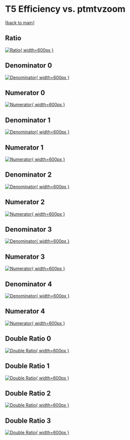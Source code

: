 # T5 Efficiency vs. ptmtvzoom

[[back to main](./)]



## Ratio

[![Ratio](../mtv/var/T5_loweta_11_-1_eff_ptmtvzoom.png){ width=600px }](../mtv/var/T5_loweta_11_-1_eff_ptmtvzoom.pdf)

## Denominator 0

[![Denominator](../mtv/den/T5_loweta_11_-1_eff_ptmtvzoom_den0.png){ width=600px }](../mtv/den/T5_loweta_11_-1_eff_ptmtvzoom_den0.pdf)

## Numerator 0

[![Numerator](../mtv/num/T5_loweta_11_-1_eff_ptmtvzoom_num0.png){ width=600px }](../mtv/num/T5_loweta_11_-1_eff_ptmtvzoom_num0.pdf)

## Denominator 1

[![Denominator](../mtv/den/T5_loweta_11_-1_eff_ptmtvzoom_den1.png){ width=600px }](../mtv/den/T5_loweta_11_-1_eff_ptmtvzoom_den1.pdf)

## Numerator 1

[![Numerator](../mtv/num/T5_loweta_11_-1_eff_ptmtvzoom_num1.png){ width=600px }](../mtv/num/T5_loweta_11_-1_eff_ptmtvzoom_num1.pdf)

## Denominator 2

[![Denominator](../mtv/den/T5_loweta_11_-1_eff_ptmtvzoom_den2.png){ width=600px }](../mtv/den/T5_loweta_11_-1_eff_ptmtvzoom_den2.pdf)

## Numerator 2

[![Numerator](../mtv/num/T5_loweta_11_-1_eff_ptmtvzoom_num2.png){ width=600px }](../mtv/num/T5_loweta_11_-1_eff_ptmtvzoom_num2.pdf)

## Denominator 3

[![Denominator](../mtv/den/T5_loweta_11_-1_eff_ptmtvzoom_den3.png){ width=600px }](../mtv/den/T5_loweta_11_-1_eff_ptmtvzoom_den3.pdf)

## Numerator 3

[![Numerator](../mtv/num/T5_loweta_11_-1_eff_ptmtvzoom_num3.png){ width=600px }](../mtv/num/T5_loweta_11_-1_eff_ptmtvzoom_num3.pdf)

## Denominator 4

[![Denominator](../mtv/den/T5_loweta_11_-1_eff_ptmtvzoom_den4.png){ width=600px }](../mtv/den/T5_loweta_11_-1_eff_ptmtvzoom_den4.pdf)

## Numerator 4

[![Numerator](../mtv/num/T5_loweta_11_-1_eff_ptmtvzoom_num4.png){ width=600px }](../mtv/num/T5_loweta_11_-1_eff_ptmtvzoom_num4.pdf)

## Double Ratio 0

[![Double Ratio](../mtv/ratio/T5_loweta_11_-1_eff_ptmtvzoom_ratio0.png){ width=600px }](../mtv/ratio/T5_loweta_11_-1_eff_ptmtvzoom_ratio0.pdf)

## Double Ratio 1

[![Double Ratio](../mtv/ratio/T5_loweta_11_-1_eff_ptmtvzoom_ratio1.png){ width=600px }](../mtv/ratio/T5_loweta_11_-1_eff_ptmtvzoom_ratio1.pdf)

## Double Ratio 2

[![Double Ratio](../mtv/ratio/T5_loweta_11_-1_eff_ptmtvzoom_ratio2.png){ width=600px }](../mtv/ratio/T5_loweta_11_-1_eff_ptmtvzoom_ratio2.pdf)

## Double Ratio 3

[![Double Ratio](../mtv/ratio/T5_loweta_11_-1_eff_ptmtvzoom_ratio3.png){ width=600px }](../mtv/ratio/T5_loweta_11_-1_eff_ptmtvzoom_ratio3.pdf)

